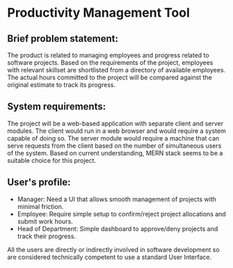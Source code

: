 # Productivity Management Tool

## Brief problem statement:
The product is related to managing employees and progress related to software projects. Based on the requirements of the project, employees with relevant skillset are shortlisted from a directory of available employees. The actual hours committed to the project will be compared against the original estimate to track its progress.


## System requirements:
The project will be a web-based application with separate client and server modules. The client would run in a web browser and would require a system capable of doing so. The server module would require a machine that can serve requests from the client based on the number of simultaneous users of the system. Based on current understanding, MERN stack seems to be a suitable choice for this project.


## User's profile:
* Manager: Need a UI that allows smooth management of projects with minimal
friction.
* Employee: Require simple setup to confirm/reject project allocations and submit
work hours.
* Head of Department: Simple dashboard to approve/deny projects and track their
progress.

All the users are directly or indirectly involved in software development so are considered
technically competent to use a standard User Interface.

